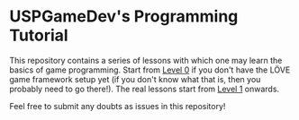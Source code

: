 
USPGameDev's Programming Tutorial
=================================

This repository contains a series of lessons with which one may learn the
basics of game programming. Start from [Level 0](level_00) if you don't
have the LÖVE game framework setup yet (if you don't know what that is, then
you probably need to go there!). The real lessons start from [Level
1](level_01) onwards.

Feel free to submit any doubts as issues in this repository!
